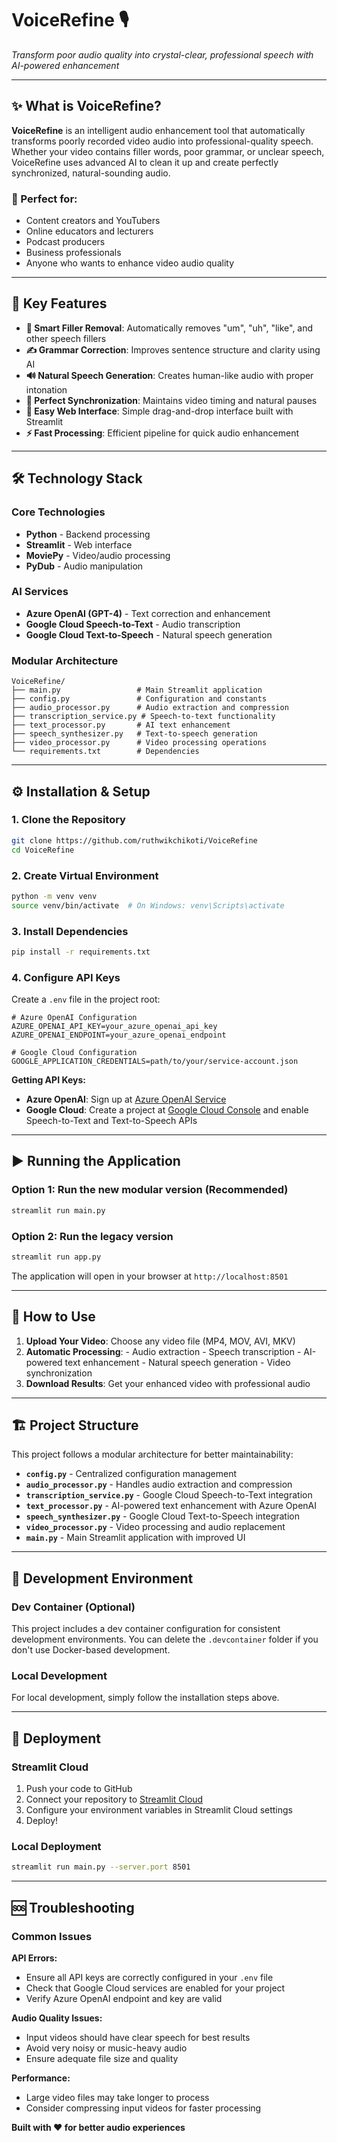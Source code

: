  # **VoiceRefine** 🎙️

  _Transform poor audio quality into crystal-clear, professional speech with AI-powered enhancement_

  ---

  ## **✨ What is VoiceRefine?**

  **VoiceRefine** is an intelligent audio enhancement tool that automatically transforms poorly recorded video audio into professional-quality speech. Whether your video contains filler words, poor grammar, or unclear speech, VoiceRefine uses advanced AI to clean it up and create perfectly synchronized, natural-sounding audio.

  ### **🎯 Perfect for:**
  - Content creators and YouTubers
  - Online educators and lecturers  
  - Podcast producers
  - Business professionals
  - Anyone who wants to enhance video audio quality

  ---

  ## **🚀 Key Features**

  - **🎯 Smart Filler Removal**: Automatically removes "um", "uh", "like", and other speech fillers
  - **✍️ Grammar Correction**: Improves sentence structure and clarity using AI
  - **🔊 Natural Speech Generation**: Creates human-like audio with proper intonation
  - **🎥 Perfect Synchronization**: Maintains video timing and natural pauses
  - **📱 Easy Web Interface**: Simple drag-and-drop interface built with Streamlit
  - **⚡ Fast Processing**: Efficient pipeline for quick audio enhancement

  ---

  ## **🛠️ Technology Stack**

  ### **Core Technologies**
  - **Python** - Backend processing
  - **Streamlit** - Web interface
  - **MoviePy** - Video/audio processing
  - **PyDub** - Audio manipulation

  ### **AI Services**
  - **Azure OpenAI (GPT-4)** - Text correction and enhancement
  - **Google Cloud Speech-to-Text** - Audio transcription
  - **Google Cloud Text-to-Speech** - Natural speech generation

  ### **Modular Architecture**
  ```
  VoiceRefine/
  ├── main.py                 # Main Streamlit application
  ├── config.py               # Configuration and constants
  ├── audio_processor.py      # Audio extraction and compression
  ├── transcription_service.py # Speech-to-text functionality
  ├── text_processor.py       # AI text enhancement
  ├── speech_synthesizer.py   # Text-to-speech generation
  ├── video_processor.py      # Video processing operations
  └── requirements.txt        # Dependencies
  ```

  ---

  ## **⚙️ Installation & Setup**

  ### **1. Clone the Repository**
  ```bash
  git clone https://github.com/ruthwikchikoti/VoiceRefine
  cd VoiceRefine
  ```

  ### **2. Create Virtual Environment**
  ```bash
  python -m venv venv
  source venv/bin/activate  # On Windows: venv\Scripts\activate
  ```

  ### **3. Install Dependencies**
  ```bash
  pip install -r requirements.txt
  ```

  ### **4. Configure API Keys**

  Create a `.env` file in the project root:

  ```env
  # Azure OpenAI Configuration
  AZURE_OPENAI_API_KEY=your_azure_openai_api_key
  AZURE_OPENAI_ENDPOINT=your_azure_openai_endpoint

  # Google Cloud Configuration  
  GOOGLE_APPLICATION_CREDENTIALS=path/to/your/service-account.json
  ```

  **Getting API Keys:**

  - **Azure OpenAI**: Sign up at [Azure OpenAI Service](https://azure.microsoft.com/en-us/products/cognitive-services/openai-service/)
  - **Google Cloud**: Create a project at [Google Cloud Console](https://console.cloud.google.com/) and enable Speech-to-Text and Text-to-Speech APIs

  ---

  ## **▶️ Running the Application**

  ### **Option 1: Run the new modular version (Recommended)**
  ```bash
  streamlit run main.py
  ```

  ### **Option 2: Run the legacy version**
  ```bash
  streamlit run app.py
  ```

  The application will open in your browser at `http://localhost:8501`

  ---

  ## **📖 How to Use**

  1. **Upload Your Video**: Choose any video file (MP4, MOV, AVI, MKV)
  2. **Automatic Processing**: 
    - Audio extraction
    - Speech transcription
    - AI-powered text enhancement
    - Natural speech generation
    - Video synchronization
  3. **Download Results**: Get your enhanced video with professional audio

  ---

  ## **🏗️ Project Structure**

  This project follows a modular architecture for better maintainability:

  - **`config.py`** - Centralized configuration management
  - **`audio_processor.py`** - Handles audio extraction and compression
  - **`transcription_service.py`** - Google Cloud Speech-to-Text integration
  - **`text_processor.py`** - AI-powered text enhancement with Azure OpenAI
  - **`speech_synthesizer.py`** - Google Cloud Text-to-Speech integration
  - **`video_processor.py`** - Video processing and audio replacement
  - **`main.py`** - Main Streamlit application with improved UI

  ---

  ## **🔧 Development Environment**

  ### **Dev Container (Optional)**
  This project includes a dev container configuration for consistent development environments. You can delete the `.devcontainer` folder if you don't use Docker-based development.

  ### **Local Development**
  For local development, simply follow the installation steps above.

  ---

  ## **🚀 Deployment**

  ### **Streamlit Cloud**
  1. Push your code to GitHub
  2. Connect your repository to [Streamlit Cloud](https://streamlit.io/cloud)
  3. Configure your environment variables in Streamlit Cloud settings
  4. Deploy!

  ### **Local Deployment**
  ```bash
  streamlit run main.py --server.port 8501
  ```



  ---

  ## **🆘 Troubleshooting**

  ### **Common Issues**

  **API Errors:**
  - Ensure all API keys are correctly configured in your `.env` file
  - Check that Google Cloud services are enabled for your project
  - Verify Azure OpenAI endpoint and key are valid

  **Audio Quality Issues:**
  - Input videos should have clear speech for best results
  - Avoid very noisy or music-heavy audio
  - Ensure adequate file size and quality

  **Performance:**
  - Large video files may take longer to process
  - Consider compressing input videos for faster processing



  **Built with ❤️ for better audio experiences**


